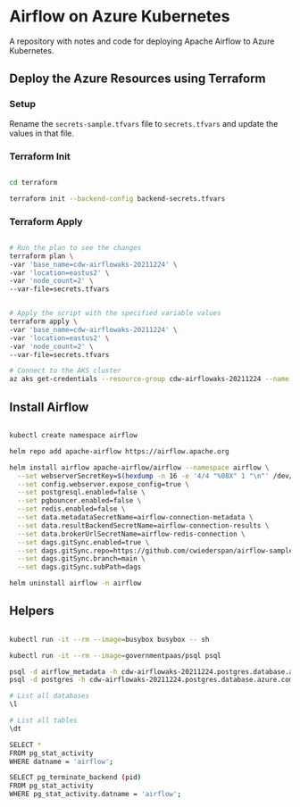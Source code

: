 # Airflow on Azure Kubernetes

A repository with notes and code for deploying Apache Airflow to Azure Kubernetes.

## Deploy the Azure Resources using Terraform

### Setup

Rename the `secrets-sample.tfvars` file to `secrets.tfvars` and update the values in that file.

### Terraform Init

```bash

cd terraform

terraform init --backend-config backend-secrets.tfvars

```

### Terraform Apply

```bash

# Run the plan to see the changes
terraform plan \
-var 'base_name=cdw-airflowaks-20211224' \
-var 'location=eastus2' \
-var 'node_count=2' \
--var-file=secrets.tfvars


# Apply the script with the specified variable values
terraform apply \
-var 'base_name=cdw-airflowaks-20211224' \
-var 'location=eastus2' \
-var 'node_count=2' \
--var-file=secrets.tfvars

# Connect to the AKS cluster
az aks get-credentials --resource-group cdw-airflowaks-20211224 --name cdw-airflowaks-20211224 --overwrite-existing 

```

## Install Airflow

```bash

kubectl create namespace airflow

helm repo add apache-airflow https://airflow.apache.org

helm install airflow apache-airflow/airflow --namespace airflow \
  --set webserverSecretKey=$(hexdump -n 16 -e '4/4 "%08X" 1 "\n"' /dev/urandom) \
  --set config.webserver.expose_config=true \
  --set postgresql.enabled=false \
  --set pgbouncer.enabled=false \
  --set redis.enabled=false \
  --set data.metadataSecretName=airflow-connection-metadata \
  --set data.resultBackendSecretName=airflow-connection-results \
  --set data.brokerUrlSecretName=airflow-redis-connection \
  --set dags.gitSync.enabled=true \
  --set dags.gitSync.repo=https://github.com/cwiederspan/airflow-sample-dags.git \
  --set dags.gitSync.branch=main \
  --set dags.gitSync.subPath=dags

helm uninstall airflow -n airflow

```

## Helpers

```bash

kubectl run -it --rm --image=busybox busybox -- sh

kubectl run -it --rm --image=governmentpaas/psql psql

psql -d airflow_metadata -h cdw-airflowaks-20211224.postgres.database.azure.com -U psqladmin --password
psql -d postgres -h cdw-airflowaks-20211224.postgres.database.azure.com -U psqladmin --password

# List all databases
\l

# List all tables
\dt

SELECT *
FROM pg_stat_activity
WHERE datname = 'airflow';

SELECT pg_terminate_backend (pid)
FROM pg_stat_activity
WHERE pg_stat_activity.datname = 'airflow';

```